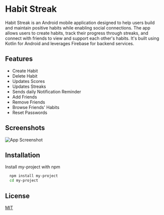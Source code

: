 
# Habit Streak

Habit Streak is an Android mobile application designed to help users build and maintain positive habits while enabling social connections. The app allows users to create habits, track their progress through streaks, and connect with friends to view and support each other's habits. It's built using Kotlin for Android and leverages Firebase for backend services.




## Features

- Create Habit
- Delete Habit
- Updates Scores
- Updates Streaks
- Sends daily Notification Reminder
- Add Friends
- Remove Friends
- Browse Friends' Habits
- Reset Passwords

## Screenshots

![App Screenshot](https://via.placeholder.com/468x300?text=App+Screenshot+Here)


## Installation

Install my-project with npm

```bash
  npm install my-project
  cd my-project
```
    
## License

[MIT](https://choosealicense.com/licenses/mit/)

